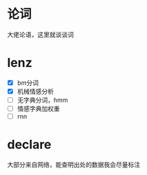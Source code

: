 # 论词
大佬论语，这里就谈谈词

# lenz
- [x] bm分词
- [x] 机械情感分析
- [ ] 无字典分词，hmm
- [ ] 情感字典加权重
- [ ] rnn

# declare
大部分来自网络，能查明出处的数据我会尽量标注
